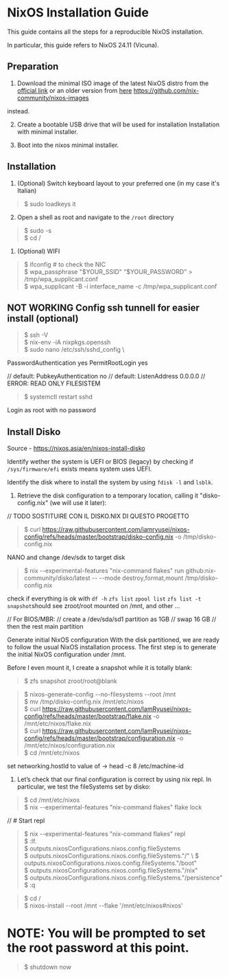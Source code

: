 # NixOS Installation Guide

This guide contains all the steps for a reproducible NixOS installation.

In particular, this guide refers to NixOS 24.11 (Vicuna).

## Preparation

1. Download the minimal ISO image of the latest NixOS distro from the [official link](https://nixos.org/download/#download-nixos)
or an older version from [here](https://releases.nixos.org/?prefix=nixos) 
https://github.com/nix-community/nixos-images

instead.

2. Create a bootable USB drive that will be used for installation
Installation with minimal installer.

3. Boot into the nixos minimal installer.

## Installation

1. (Optional) Switch keyboard layout to your preferred one (in my case it's Italian)

> $ sudo loadkeys it

2. Open a shell as root and navigate to the `/root` directory

> $ sudo -s \
> $ cd /

1. (Optional) WIFI
> $ ifconfig # to check the NIC \
> $ wpa_passphrase "\$YOUR_SSID" "\$YOUR_PASSWORD" > /tmp/wpa_supplicant.conf \
> $ wpa_supplicant -B -i interface_name -c /tmp/wpa_supplicant.conf

## NOT WORKING Config ssh tunnell for easier install (optional)

> $ ssh -V \
> $ nix-env -iA nixpkgs.openssh \
> $ sudo nano /etc/ssh/sshd_config \


PasswordAuthentication yes
PermitRootLogin yes

// default: PubkeyAuthentication no
// default: ListenAddress 0.0.0.0
// ERROR: READ ONLY FILESISTEM

> $ systemctl restart sshd

Login as root with no password

## Install Disko

Source - https://nixos.asia/en/nixos-install-disko

Identify wether the system is UEFI or BIOS (legacy) by checking if `/sys/firmware/efi` exists means system uses UEFI.

Identify the disk where to install the system by using `fdisk -l` and `lsblk`.

1. Retrieve the disk configuration to a temporary location, calling it "disko-config.nix" (we will use it later):

// TODO SOSTITUIRE CON IL DISKO.NIX DI QUESTO PROGETTO  
> $ curl https://raw.githubusercontent.com/iamryusei/nixos-config/refs/heads/master/bootstrap/disko-config.nix -o /tmp/disko-config.nix

NANO and change /dev/sdx to target disk

> $ nix --experimental-features "nix-command flakes" run github:nix-community/disko/latest -- --mode destroy,format,mount /tmp/disko-config.nix

check if everything is ok with `df -h` `zfs list` `zpool list` `zfs list -t snapshot`should see zroot/root mounted on /mnt, and other ...

// For BIOS/MBR:
// create a /dev/sda/sd1 partition as 1GB 
// swap 16 GB
// then the rest main partition

Generate initial NixOS configuration 
With the disk partitioned, we are ready to follow the usual NixOS installation process. The first step is to generate the initial NixOS configuration under /mnt.

Before I even mount it, I create a snapshot while it is totally blank:

> $  zfs snapshot zroot/root@blank

> $ nixos-generate-config --no-filesystems --root /mnt \
> $ mv /tmp/disko-config.nix /mnt/etc/nixos \
> $ curl https://raw.githubusercontent.com/IamRyusei/nixos-config/refs/heads/master/bootstrap/flake.nix -o /mnt/etc/nixos/flake.nix \
> $ curl https://raw.githubusercontent.com/IamRyusei/nixos-config/refs/heads/master/bootstrap/configuration.nix -o /mnt/etc/nixos/configuration.nix \
> $ cd /mnt/etc/nixos

set networking.hostId to value of -> head -c 8 /etc/machine-id

1. Let’s check that our final configuration is correct by using nix repl. In particular, we test the fileSystems set by disko:

> $ cd /mnt/etc/nixos \
> $ nix --experimental-features "nix-command flakes" flake lock

// # Start repl
> $ nix --experimental-features "nix-command flakes" repl \
> $ :lf. \
> $ outputs.nixosConfigurations.nixos.config.fileSystems \
> $ outputs.nixosConfigurations.nixos.config.fileSystems."/" \ 
> $ outputs.nixosConfigurations.nixos.config.fileSystems."/boot" \
> $ outputs.nixosConfigurations.nixos.config.fileSystems."/nix" \
> $ outputs.nixosConfigurations.nixos.config.fileSystems."/persistence" \
> $ :q

> $ cd / \
> $ nixos-install --root /mnt --flake '/mnt/etc/nixos#nixos'
> 
# NOTE: You will be prompted to set the root password at this point.

> $ shutdown now
